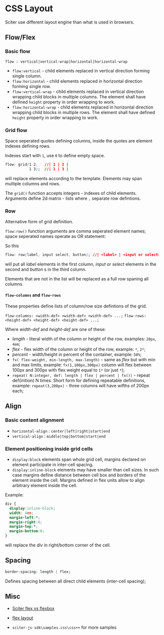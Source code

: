 # CSS Layout

Sciter use different layout engine than what is used in browsers.


## Flow/Flex

### Basic flow

`flow : vertical|vertical-wrap|horizontal|horizontal-wrap`

* `flow:vertical` - child elements replaced in vertical direction forming single column.
* `flow:horizontal` - child elements replaced in horizontal direction forming single row.
* `flow:vertical-wrap` - child elements replaced in vertical direction wrapping child blocks in multiple columns. The element shall have defined `height` property in order wrapping to work.
* `flow:horizontal-wrap` - child elements replaced in horizontal direction wrapping child blocks in multiple rows. The element shall have defined `height` property in order wrapping to work.

### Grid flow

Space seperated quotes defining columns, inside the quotes are element indexes defining rows.

Indexes start with `1`, use `0` to define empty space.

```CSS
flow: grid(1 2,   //| 1 | 2 |
           1 3);  //| 1 | 3 |     
```

will replace elements according to the template. Elements may span multiple columns and rows.

The `grid()` function accepts integers - indexes of child elements. 
Arguments define 2d matrix - lists where `,` separate row defintions. 


### Row

Alternative form of grid definition.

`flow:row()` function arguments are comma seperated element names; space seperated names operate as OR statement:

So this

```CSS
flow: row(label, input select, button); //| <label> | <input or select> | <button> |
```

will put all _label_ elements in the first column, _input_ or _select_ elements in the second and _button_ s in the third column.

Elements that are not in the list will be replaced as a full row spaning all columns.


#### `flow-columns` and `flow-rows`

These properties define lists of column/row size defintions of the grid.

`flow-columns: <width-def> <width-def> <width-def> ...;`
`flow-rows: <height-def> <height-def> <height-def> ...;`

Where _width-def_ and _height-def_ are one of these:

* _length_ - literal width of the column or height of the row, examples: `20px`, `4em`;
* _flex_ - flex width of the column or height of the row, example: `*`, `2*`;
* _percent_ - width/height in percent of the container, example: `50%`;
* `fx( flex-weight, min-length, max-length)` - same as _flex_ but with min and max limits, example: `fx(1,100px,300px)` column will flex between 100px and 300px with flex weight equal to `1*` (or just `*`);
* `repeat( N:integer, def: length | flex | percent | fx())` - repeat def(inition) N times. Short form for defining repeatable definitions, example: `repeat(3,200px)` - three columns will have wifths of 200px each;

## Align

### Basic content alignment

- `horizontal-align` : `center|left|right|start|end`
- `vertical-align` : `middle|top|bottom|start|end`

### Element positioning inside grid cells

* `display:block` elements span whole grid cell, margins declared on element participate in inter-cell spacing.
* `display:inline-block` elements may have smaller than cell sizes. In such case margins define distance between cell box and borders of the element inside the cell. Margins defined in flex units allow to align arbitrary element inside the cell. 

Example: 

```CSS
div {
  display:inline-block;
  width: 4em;
  margin-left:*;
  margin-right:0;
  margin-top:*;
  margin-bottom:0;
}
```
will replace the div in right/bottom corner of the cell.

## Spacing

```CSS
border-spacing: length | flex;
```
Defines spacing between all direct child elements (inter-cell spacing);

## Misc

- [Sciter flex vs flexbox](https://terrainformatica.com/w3/flex-layout/flex-vs-flexbox.htm)

- [flex layout](https://sciter.com/docs/flex-flow/flex-layout.htm)

- `sciter-js-sdk\samples.css\css++` for more samples

